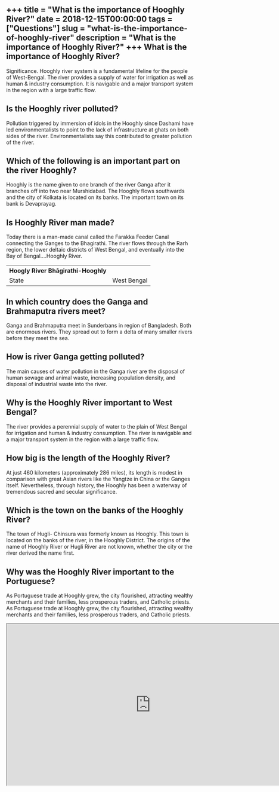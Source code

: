+++
title = "What is the importance of Hooghly River?"
date = 2018-12-15T00:00:00
tags = ["Questions"]
slug = "what-is-the-importance-of-hooghly-river"
description = "What is the importance of Hooghly River?"
+++
What is the importance of Hooghly River?
----------------------------------------

Significance. Hooghly river system is a fundamental lifeline for the people of West-Bengal. The river provides a supply of water for irrigation as well as human &amp; industry consumption. It is navigable and a major transport system in the region with a large traffic flow.

Is the Hooghly river polluted?
------------------------------

Pollution triggered by immersion of idols in the Hooghly since Dashami have led environmentalists to point to the lack of infrastructure at ghats on both sides of the river. Environmentalists say this contributed to greater pollution of the river.

Which of the following is an important part on the river Hooghly?
-----------------------------------------------------------------

Hooghly is the name given to one branch of the river Ganga after it branches off into two near Murshidabad. The Hooghly flows southwards and the city of Kolkata is located on its banks. The important town on its bank is Devaprayag.

Is Hooghly River man made?
--------------------------

Today there is a man-made canal called the Farakka Feeder Canal connecting the Ganges to the Bhagirathi. The river flows through the Rarh region, the lower deltaic districts of West Bengal, and eventually into the Bay of Bengal….Hooghly River.

<table><tr><th>Hoogly River Bhāgirathi-Hooghly</th></tr><tr><td>State</td><td>West Bengal</td></tr></table>

In which country does the Ganga and Brahmaputra rivers meet?
------------------------------------------------------------

Ganga and Brahmaputra meet in Sunderbans in region of Bangladesh. Both are enormous rivers. They spread out to form a delta of many smaller rivers before they meet the sea.

How is river Ganga getting polluted?
------------------------------------

The main causes of water pollution in the Ganga river are the disposal of human sewage and animal waste, increasing population density, and disposal of industrial waste into the river.

Why is the Hooghly River important to West Bengal?
--------------------------------------------------

The river provides a perennial supply of water to the plain of West Bengal for irrigation and human &amp; industry consumption. The river is navigable and a major transport system in the region with a large traffic flow.

How big is the length of the Hooghly River?
-------------------------------------------

At just 460 kilometers (approximately 286 miles), its length is modest in comparison with great Asian rivers like the Yangtze in China or the Ganges itself. Nevertheless, through history, the Hooghly has been a waterway of tremendous sacred and secular significance.

Which is the town on the banks of the Hooghly River?
----------------------------------------------------

The town of Hugli- Chinsura was formerly known as Hooghly. This town is located on the banks of the river, in the Hooghly District. The origins of the name of Hooghly River or Hugli River are not known, whether the city or the river derived the name first.

Why was the Hooghly River important to the Portuguese?
------------------------------------------------------

As Portuguese trade at Hooghly grew, the city flourished, attracting wealthy merchants and their families, less prosperous traders, and Catholic priests. As Portuguese trade at Hooghly grew, the city flourished, attracting wealthy merchants and their families, less prosperous traders, and Catholic priests.

<iframe allow="accelerometer; autoplay; clipboard-write; encrypted-media; gyroscope; picture-in-picture" allowfullscreen="" class="__youtube_prefs__  epyt-is-override  no-lazyload" data-no-lazy="1" data-origheight="433" data-origwidth="770" data-skipgform_ajax_framebjll="" height="433" id="_ytid_39967" loading="lazy" src="https://www.youtube.com/embed/RXYMj5weS4E?enablejsapi=1&autoplay=0&cc_load_policy=0&cc_lang_pref=&iv_load_policy=1&loop=0&modestbranding=0&rel=1&fs=1&playsinline=0&autohide=2&theme=dark&color=red&controls=1&" title="YouTube player" width="770"></iframe>